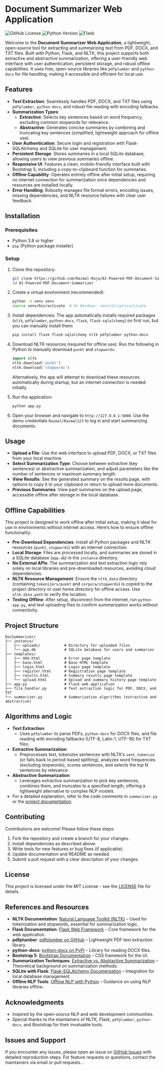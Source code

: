 # Document Summarizer Web Application

![GitHub License](https://img.shields.io/github/license/xAI/DocSummarizer?style=flat-square)
![Python Version](https://img.shields.io/badge/Python-3.8+-blue.svg?style=flat-square)
![Flask](https://img.shields.io/badge/Flask-2.x-green.svg?style=flat-square)

Welcome to the **Document Summarizer Web Application**, a lightweight, open-source tool for extracting and summarizing text from PDF, DOCX, and TXT files. Built with Python, Flask, and NLTK, this project supports both extractive and abstractive summarization, offering a user-friendly web interface with user authentication, persistent storage, and robust offline capabilities. It uses free, open-source libraries like `pdfplumber` and `python-docx` for file handling, making it accessible and efficient for local use.

## Features
- **Text Extraction**: Seamlessly handles PDF, DOCX, and TXT files using `pdfplumber`, `python-docx`, and robust file reading with encoding fallbacks.
- **Summarization Types**:
  - **Extractive**: Selects key sentences based on word frequency, excluding common stopwords for relevance.
  - **Abstractive**: Generates concise summaries by combining and truncating key sentences (simplified, lightweight approach for offline use).
- **User Authentication**: Secure login and registration with Flask-SQLAlchemy and SQLite for user management.
- **Persistent Storage**: Stores summaries in a local SQLite database, allowing users to view previous summaries offline.
- **Responsive UI**: Features a clean, mobile-friendly interface built with Bootstrap 5, including a copy-to-clipboard function for summaries.
- **Offline Capability**: Operates entirely offline after initial setup, requiring no internet connection for summarization once dependencies and resources are installed locally.
- **Error Handling**: Robustly manages file format errors, encoding issues, missing dependencies, and NLTK resource failures with clear user feedback.

## Installation

### Prerequisites
- Python 3.8 or higher
- `pip` (Python package installer)

### Setup
1. Clone this repository:
   ```bash
   git clone https://github.com/Raimal-Raja/AI-Powered-PDF-Document-Summarizer.git
   cd AI-Powered-PDF-Document-Summarizer
   ```

2. Create a virtual environment (recommended):
   ```bash
   python -m venv venv
   source venv/bin/activate  # On Windows: venv\Scripts\activate
   ```

3. Install dependencies:
   The app automatically installs required packages (`nltk`, `pdfplumber`, `python-docx`, `flask`, `flask-sqlalchemy`) on first run, but you can manually install them:
   ```bash
   pip install flask flask-sqlalchemy nltk pdfplumber python-docx
   ```

4. Download NLTK resources (required for offline use):
   Run the following in Python to manually download `punkt` and `stopwords`:
   ```python
   import nltk
   nltk.download('punkt')
   nltk.download('stopwords')
   ```
   Alternatively, the app will attempt to download these resources automatically during startup, but an internet connection is needed initially.

5. Run the application:
   ```bash
   python app.py
   ```

6. Open your browser and navigate to `http://127.0.0.1:5000`. Use the demo credentials `Raimal/Raimal123` to log in and start summarizing documents.

## Usage
- **Upload a File**: Use the web interface to upload PDF, DOCX, or TXT files from your local machine.
- **Select Summarization Type**: Choose between extractive (key sentences) or abstractive summarization, and adjust parameters like the number of sentences or maximum summary length.
- **View Results**: See the generated summary on the results page, with options to copy it to your clipboard or return to upload more documents.
- **Previous Summaries**: View past summaries on the upload page, accessible offline after storage in the local database.

## Offline Capabilities
This project is designed to work offline after initial setup, making it ideal for use in environments without internet access. Here’s how to ensure offline functionality:
- **Pre-Download Dependencies**: Install all Python packages and NLTK resources (`punkt`, `stopwords`) with an internet connection.
- **Local Storage**: Files are processed locally, and summaries are stored in a SQLite database (`app.db`) in the `instance` directory.
- **No External APIs**: The summarization and text extraction logic rely solely on local libraries and pre-downloaded resources, avoiding cloud dependencies.
- **NLTK Resource Management**: Ensure the `nltk_data` directory (containing `tokenizers/punkt` and `corpora/stopwords`) is copied to the project directory or user home directory for offline access. Use `nltk.data.path` to verify the location.
- **Testing Offline**: After setup, disconnect from the internet, run `python app.py`, and test uploading files to confirm summarization works without connectivity.

## Project Structure
```
DocSummarizer/
├── instance/
│   ├── uploads/           # Directory for uploaded files
│   └── app.db             # SQLite database for users and summaries
├── templates/
│   ├── 404.html           # Error page template
│   ├── base.html          # Base HTML template
│   ├── login.html         # Login page template
│   ├── register.html      # Registration page template
│   ├── results.html       # Summary results page template
│   └── upload.html        # Upload and summary history page template
├── app.py                 # Flask web application
├── file_handler.py        # Text extraction logic for PDF, DOCX, and TXT
└── summarizer.py          # Summarization algorithms (extractive and abstractive)
```

## Algorithms and Logic
- **Text Extraction**:
  - Uses `pdfplumber` to parse PDFs, `python-docx` for DOCX files, and file reading with encoding fallbacks (UTF-8, Latin-1, UTF-16) for TXT files.
- **Extractive Summarization**:
  - Preprocesses text, tokenizes sentences with NLTK’s `sent_tokenize` (or falls back to period-based splitting), analyzes word frequencies (excluding stopwords), scores sentences, and selects the top N sentences by relevance.
- **Abstractive Summarization**:
  - Leverages extractive summarization to pick key sentences, combines them, and truncates to a specified length, offering a lightweight alternative to complex NLP models.
- For a detailed explanation, refer to the code comments in `summarizer.py` or the [project documentation](#references-and-resources).

## Contributing
Contributions are welcome! Please follow these steps:
1. Fork the repository and create a branch for your changes.
2. Install dependencies as described above.
3. Write tests for new features or bug fixes (if applicable).
4. Update documentation and README as needed.
5. Submit a pull request with a clear description of your changes.

## License
This project is licensed under the MIT License - see the [LICENSE](LICENSE) file for details.

## References and Resources
- **NLTK Documentation**: [Natural Language Toolkit (NLTK)](https://www.nltk.org/) – Used for tokenization and stopwords, essential for summarization logic.
- **Flask Documentation**: [Flask Web Framework](https://flask.palletsprojects.com/) – Core framework for the web application.
- **pdfplumber**: [pdfplumber on GitHub](https://github.com/jsvine/pdfplumber) – Lightweight PDF text extraction library.
- **python-docx**: [python-docx on PyPI](https://pypi.org/project/python-docx/) – Library for reading DOCX files.
- **Bootstrap 5**: [Bootstrap Documentation](https://getbootstrap.com/docs/5.1/getting-started/introduction/) – CSS framework for the UI.
- **Summarization Techniques**: [Extractive vs. Abstractive Summarization](https://towardsdatascience.com/extractive-vs-abstractive-summarization-understanding-the-difference-5b7e24f1c2a7) – Theoretical background on summarization methods.
- **SQLite with Flask**: [Flask-SQLAlchemy Documentation](https://flask-sqlalchemy.palletsprojects.com/) – Integration for local database management.
- **Offline NLP Tools**: [Offline NLP with Python](https://realpython.com/nlp-python/) – Guidance on using NLP libraries offline.

## Acknowledgments
- Inspired by the open-source NLP and web development communities.
- Special thanks to the maintainers of NLTK, Flask, `pdfplumber`, `python-docx`, and Bootstrap for their invaluable tools.

## Issues and Support
If you encounter any issues, please open an issue on [GitHub Issues](https://github.com/Raimal-Raja/AI-Powered-PDF-Document-Summarizer/issues) with detailed reproduction steps. For feature requests or questions, contact the maintainers via email or pull requests.
.
